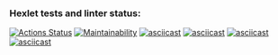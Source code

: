 ### Hexlet tests and linter status:
[![Actions Status](https://github.com/hakon22/frontend-project-44/workflows/hexlet-check/badge.svg)](https://github.com/hakon22/frontend-project-44/actions)
[![Maintainability](https://api.codeclimate.com/v1/badges/446843ccb4c32d8b0d8b/maintainability)](https://codeclimate.com/github/hakon22/frontend-project-44/maintainability)
[![asciicast](https://asciinema.org/a/530727.svg)](https://asciinema.org/a/530727)
[![asciicast](https://asciinema.org/a/Qq9M78WTJAvUnIeLHwt3kdWlG.svg)](https://asciinema.org/a/Qq9M78WTJAvUnIeLHwt3kdWlG)
[![asciicast](https://asciinema.org/a/Bloyn5HcZ8m7Ru40EwjjbyWfW.svg)](https://asciinema.org/a/Bloyn5HcZ8m7Ru40EwjjbyWfW)
[![asciicast](https://asciinema.org/a/531666.svg)](https://asciinema.org/a/531666)